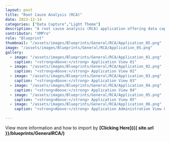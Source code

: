 ```yaml
---
layout: post
title: "Root Cause Analysis (RCA)"
date: 2023-12-14
categories: ["Data Capture","Light Theme"]
description: "A root cause analysis (RCA) application offering data capture and documenting capabilities, designed to identify the fundamental reasons for problems or events, enabling effective solutions and prevention of future occurrences."
contributor: "XMPro"
role: "Blueprint"
thumbnail: "/assets/images/Blueprints/General/RCA/Application_05.png"
image: "/assets/images/Blueprints/General/RCA/Application_05.png"
gallery:
  - image: "/assets/images/Blueprints/General/RCA/Application_01.png"
    caption: "<strong>Above:</strong> Application View 01"
  - image: "/assets/images/Blueprints/General/RCA/Application_02.png"
    caption: "<strong>Above:</strong> Application View 02"
  - image: "/assets/images/Blueprints/General/RCA/Application_03.png"
    caption: "<strong>Above:</strong> Application View 03"
  - image: "/assets/images/Blueprints/General/RCA/Application_04.png"
    caption: "<strong>Above:</strong> Application View 04"
  - image: "/assets/images/Blueprints/General/RCA/Application_05.png"
    caption: "<strong>Above:</strong> Application View 05"
  - image: "/assets/images/Blueprints/General/RCA/Application_06.png"
    caption: "<strong>Above:</strong> Application Administration View 01"

---
```


View more information and how to import by <strong>[Clicking Here]({{ site.url }}/blueprints/GeneralRCA/)</strong>